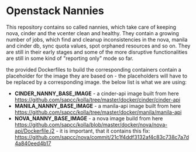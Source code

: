 # Openstack Nannies

This repository contains so called nannies, which take care of keeping nova, cinder and the vcenter clean and healthy. They contain a growing number of jobs, which find and cleanup inconsistencies in the nova, manila and cinder db, sync quota values, spot orphaned resources and so on. They are still in their early stages and some of the more disruptive functionalities are still in some kind of "reporting only" mode so far.

the provided Dockerfiles to build the corresponding containers contain a placeholder for the image they are based on - the placeholders will have to be replaced by a corresponding image. the below list is what we are using:

* __CINDER_NANNY_BASE_IMAGE__ - a cinder-api image built from here https://github.com/sapcc/kolla/tree/master/docker/cinder/cinder-api
* __MANILA_NANNY_BASE_IMAGE__ - a manila-api image built from here https://github.com/sapcc/kolla/tree/master/docker/manila/manila-api
* __NOVA_NANNY_BASE_IMAGE__ - a nova image build from here https://github.com/sapcc/kolla/blob/master/docker/nova/nova-api/Dockerfile.j2 - it is important, that it contains this fix: https://github.com/sapcc/nova/commit/21c1f4ddf3132af4c83c738c7a7d4a840eed4b17
